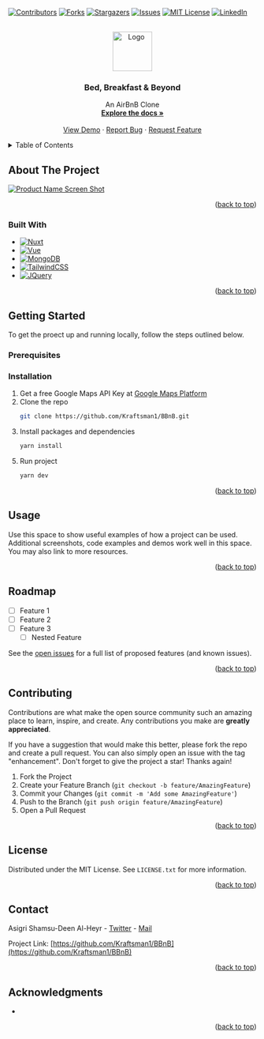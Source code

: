 
<a name="readme-top"></a>

[![Contributors][contributors-shield]][contributors-url]
[![Forks][forks-shield]][forks-url]
[![Stargazers][stars-shield]][stars-url]
[![Issues][issues-shield]][issues-url]
[![MIT License][license-shield]][license-url]
[![LinkedIn][linkedin-shield]][linkedin-url]



<!-- PROJECT LOGO -->
<br />
<div align="center">
  <a href="https://github.com/Kraftsman1/BBnB">
    <img src="images/logo.png" alt="Logo" width="80" height="80">
  </a>

<h3 align="center">Bed, Breakfast & Beyond</h3>

  <p align="center">
    An AirBnB Clone
    <br />
    <a href="https://github.com/Kraftsman1/BBnB"><strong>Explore the docs »</strong></a>
    <br />
    <br />
    <a href="https://github.com/Kraftsman1/BBnB">View Demo</a>
    ·
    <a href="https://github.com/Kraftsman1/BBnB/issues">Report Bug</a>
    ·
    <a href="https://github.com/Kraftsman1/BBnB/issues">Request Feature</a>
  </p>
</div>



<!-- TABLE OF CONTENTS -->
<details>
  <summary>Table of Contents</summary>
  <ol>
    <li>
      <a href="#about-the-project">About The Project</a>
      <ul>
        <li><a href="#built-with">Built With</a></li>
      </ul>
    </li>
    <li>
      <a href="#getting-started">Getting Started</a>
      <ul>
        <li><a href="#prerequisites">Prerequisites</a></li>
        <li><a href="#installation">Installation</a></li>
      </ul>
    </li>
    <li><a href="#usage">Usage</a></li>
    <li><a href="#roadmap">Roadmap</a></li>
    <li><a href="#contributing">Contributing</a></li>
    <li><a href="#license">License</a></li>
    <li><a href="#contact">Contact</a></li>
    <li><a href="#acknowledgments">Acknowledgments</a></li>
  </ol>
</details>



<!-- ABOUT THE PROJECT -->
## About The Project

[![Product Name Screen Shot][product-screenshot]](https://example.com)

<p align="right">(<a href="#readme-top">back to top</a>)</p>

### Built With

* [![Nuxt][Nuxtjs]][Nuxt-url]
* [![Vue][Vue.js]][Vue-url]
* [![MongoDB][MongoDB]][Mongo-url]
* [![TailwindCSS][TailwindCSS]][Tailwind-url]
* [![JQuery][JQuery.com]][JQuery-url]

<p align="right">(<a href="#readme-top">back to top</a>)</p>



<!-- GETTING STARTED -->
## Getting Started

To get the proect up and running locally, follow the steps outlined below.

### Prerequisites
<!-- 
* npm
  ```sh
  npm install npm@latest -g
  ``` -->

### Installation

1. Get a free Google Maps API Key at [Google Maps Platform](https://console.cloud.google.com/google/maps-apis/)
2. Clone the repo
   ```sh
   git clone https://github.com/Kraftsman1/BBnB.git
   ```
3. Install packages and dependencies
   ```sh
   yarn install
   ```
<!-- 4. Enter your API in `config.js`
   ```js
   const API_KEY = 'ENTER YOUR API';
   ``` -->
5. Run project
   ```sh
   yarn dev
   ```

<p align="right">(<a href="#readme-top">back to top</a>)</p>



<!-- USAGE EXAMPLES -->
## Usage

Use this space to show useful examples of how a project can be used. Additional screenshots, code examples and demos work well in this space. You may also link to more resources.

<!-- _For more examples, please refer to the [Documentation](https://example.com)_ -->

<p align="right">(<a href="#readme-top">back to top</a>)</p>



<!-- ROADMAP -->
## Roadmap

- [ ] Feature 1
- [ ] Feature 2
- [ ] Feature 3
    - [ ] Nested Feature

See the [open issues](https://github.com/Kraftsman1/BBnB/issues) for a full list of proposed features (and known issues).

<p align="right">(<a href="#readme-top">back to top</a>)</p>



<!-- CONTRIBUTING -->
## Contributing

Contributions are what make the open source community such an amazing place to learn, inspire, and create. Any contributions you make are **greatly appreciated**.

If you have a suggestion that would make this better, please fork the repo and create a pull request. You can also simply open an issue with the tag "enhancement".
Don't forget to give the project a star! Thanks again!

1. Fork the Project
2. Create your Feature Branch (`git checkout -b feature/AmazingFeature`)
3. Commit your Changes (`git commit -m 'Add some AmazingFeature'`)
4. Push to the Branch (`git push origin feature/AmazingFeature`)
5. Open a Pull Request

<p align="right">(<a href="#readme-top">back to top</a>)</p>



<!-- LICENSE -->
## License

Distributed under the MIT License. See `LICENSE.txt` for more information.

<p align="right">(<a href="#readme-top">back to top</a>)</p>



<!-- CONTACT -->
## Contact

Asigri Shamsu-Deen Al-Heyr - [Twitter](https://twitter.com/the_Spartan_Dev) - [Mail](mailto:shamsasigri@gmail.com)

Project Link: [https://github.com/Kraftsman1/BBnB](https://github.com/Kraftsman1/BBnB)

<p align="right">(<a href="#readme-top">back to top</a>)</p>



<!-- ACKNOWLEDGMENTS -->
## Acknowledgments

* []()

<p align="right">(<a href="#readme-top">back to top</a>)</p>



<!-- MARKDOWN LINKS & IMAGES -->
<!-- https://www.markdownguide.org/basic-syntax/#reference-style-links -->
[contributors-shield]: https://img.shields.io/github/contributors/Kraftsman1/BBnB.svg?style=for-the-badge
[contributors-url]: https://github.com/Kraftsman1/BBnB/graphs/contributors
[forks-shield]: https://img.shields.io/github/forks/Kraftsman1/BBnB.svg?style=for-the-badge
[forks-url]: https://github.com/Kraftsman1/BBnB/network/members
[stars-shield]: https://img.shields.io/github/stars/Kraftsman1/BBnB.svg?style=for-the-badge
[stars-url]: https://github.com/Kraftsman1/BBnB/stargazers
[issues-shield]: https://img.shields.io/github/issues/Kraftsman1/BBnB.svg?style=for-the-badge
[issues-url]: https://github.com/Kraftsman1/BBnB/issues
[license-shield]: https://img.shields.io/github/license/Kraftsman1/BBnB.svg?style=for-the-badge
[license-url]: https://github.com/Kraftsman1/BBnB/blob/master/LICENSE.txt
[linkedin-shield]: https://img.shields.io/badge/-LinkedIn-black.svg?style=for-the-badge&logo=linkedin&colorB=555
[linkedin-url]: https://linkedin.com/in/Kraftsman1
[product-screenshot]: images/screenshot.png
[Nuxtjs]: https://img.shields.io/badge/Nuxt-002E3B?style=for-the-badge&logo=nuxtdotjs&logoColor=#00DC82
[Nuxt-url]: https://nuxtjs.org/
[Vue.js]: https://img.shields.io/badge/Vue.js-35495E?style=for-the-badge&logo=vuedotjs&logoColor=4FC08D
[Vue-url]: https://vuejs.org/
[TailwindCSS]: https://img.shields.io/badge/tailwindcss-%2338B2AC.svg?style=for-the-badge&logo=tailwind-css&logoColor=white
[Tailwind-url]: https://tailwindcss.com/
[MongoDB]: https://img.shields.io/badge/MongoDB-%234ea94b.svg?style=for-the-badge&logo=mongodb&logoColor=white
[Mongo-url]: https://www.mongodb.com/
[JQuery.com]: https://img.shields.io/badge/jQuery-0769AD?style=for-the-badge&logo=jquery&logoColor=white
[JQuery-url]: https://jquery.com 
